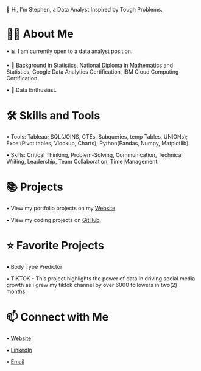 👋 Hi, I'm Stephen, a Data Analyst Inspired by Tough Problems.


# 🙋‍♀️ About Me

• 📊 I am currently open to a data analyst position.

• 📐 Background in Statistics, National Diploma in Mathematics and Statistics, Google Data Analytics Certification, IBM Cloud Computing Certification.

  • 👗 Data Enthusiast.

# 🛠 Skills and Tools

• Tools: Tableau; SQL(JOINS, CTEs, Subqueries, temp Tables, UNIONs); Excel(Pivot tables, Vlookup, Charts); Python(Pandas, Numpy, Matplotlib).

• Skills: Critical Thinking, Problem-Solving, Communication, Technical Writing, Leadership, Team Collaboration, Time Management.


# 📚 Projects

• View my portfolio projects on my [Website](https://stephenkelly.my.canva.site/).

• View my coding projects on [GitHub](https://github.com/stephen476?tab=repositories).


# ⭐ Favorite Projects

• Body Type Predictor

• TIKTOK - This project highlights the power of data in driving social media growth as i grew my tiktok channel by over 6000 followers in two(2) months.

# 📫 Connect with Me

• [Website](https://stephenkelly.my.canva.site/)

• [LinkedIn](https://www.linkedin.com/in/stephen-kelly-86768a344/?lipi=urn%3Ali%3Apage%3Ad_flagship3_feed%3BCC7pbFouQlm2vSnED5dKRg%3D%3D)

• [Email](stephenkelly1356@icloud.com)
